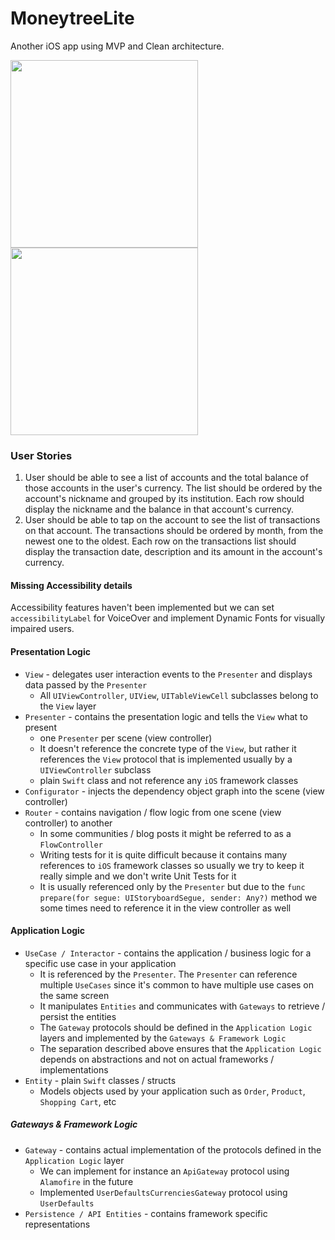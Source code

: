 # MoneytreeLite

Another iOS app using MVP and Clean architecture.

<img src="https://user-images.githubusercontent.com/3298414/98437855-2ac71d00-2129-11eb-8ac2-9a02246463b9.png" height="300" /><img src="https://user-images.githubusercontent.com/3298414/98437883-67931400-2129-11eb-9ba7-3673fdb40cea.png" height="300" />

### User Stories

1. User should be able to see a list of accounts and the total balance of those accounts in the user's currency. The list should be ordered by the account's nickname and grouped by its institution. Each row should display the nickname and the balance in that account's currency.
2. User should be able to tap on the account to see the list of transactions on that account. The transactions should be ordered by month, from the newest one to the oldest. Each row on the transactions list should display the transaction date, description and its amount in the account's currency.

#### Missing Accessibility details

Accessibility features haven't been implemented but we can set `accessibilityLabel` for VoiceOver and implement Dynamic Fonts for visually impaired users.

#### Presentation Logic
* `View` - delegates user interaction events to the `Presenter` and displays data passed by the `Presenter`
    * All `UIViewController`, `UIView`, `UITableViewCell` subclasses belong to the `View` layer
* `Presenter` - contains the presentation logic and tells the `View` what to present
    * one `Presenter` per scene (view controller)
    * It doesn't reference the concrete type of the `View`, but rather it references the `View` protocol that is implemented usually by a `UIViewController` subclass
    * plain `Swift` class and not reference any `iOS` framework classes
* `Configurator` - injects the dependency object graph into the scene (view controller)
* `Router` - contains navigation / flow logic from one scene (view controller) to another
    * In some communities / blog posts it might be referred to as a `FlowController`
    * Writing tests for it is quite difficult because it contains many references to `iOS` framework classes so usually we try to keep it really simple and we don't write Unit Tests for it
    * It is usually referenced only by the `Presenter` but due to the `func prepare(for segue: UIStoryboardSegue, sender: Any?)` method we some times need to reference it in the view controller as well

#### Application Logic

* `UseCase / Interactor` - contains the application / business logic for a specific use case in your application
    * It is referenced by the `Presenter`. The `Presenter` can reference multiple `UseCases` since it's common to have multiple use cases on the same screen
    * It manipulates `Entities` and communicates with `Gateways` to retrieve / persist the entities
    * The `Gateway` protocols should be defined in the `Application Logic` layers and implemented by the `Gateways & Framework Logic`
    * The separation described above ensures that the `Application Logic` depends on abstractions and not on actual frameworks / implementations
* `Entity` - plain `Swift` classes / structs
    * Models objects used by your application such as `Order`, `Product`, `Shopping Cart`, etc

##### Gateways & Framework Logic

* `Gateway` - contains actual implementation of the protocols defined in the `Application Logic` layer
    * We can implement for instance an `ApiGateway` protocol using `Alamofire` in the future
    * Implemented `UserDefaultsCurrenciesGateway` protocol using `UserDefaults`
* `Persistence / API Entities` - contains framework specific representations